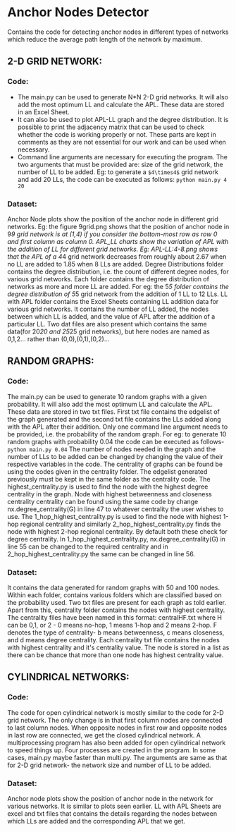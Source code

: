 # Anchor Nodes Detector
Contains the code for detecting anchor nodes in different types of networks which reduce the average path length of the network by maximum.

## 2-D GRID NETWORK:

### Code:
- The main.py can be used to generate N*N 2-D grid networks. It will also add the most optimum LL and calculate the APL. These data are stored in an Excel Sheet. 
- It can also be used to plot APL-LL graph and the degree distribution. It is possible to print the adjacency matrix that can be used to check whether the code is working properly or not. These parts are kept in comments as they are not essential for our work and can be used when necessary.
- Command line arguments are necessary for executing the program. The two arguments that must be provided are: size of the grid network, the number of LL to be added. Eg: to generate a `$4\times4$` grid network and add 20 LLs, the code can be executed as follows:
`python main.py 4 20`

### Dataset:
Anchor Node plots show the position of the anchor node in different grid networks. Eg: the figure 9grid.png shows that the position of anchor node in 9*9 grid network is at (1,4) if you consider the bottom-most row as row 0 and first column as column 0. 
APL_LL charts show the variation of APL with the addition of LL for different grid networks. Eg: APL-LL:4-8.png shows that the APL of a 4*4 grid network decreases from roughly about 2.67 when no LL are added to 1.85 when 8 LLs are added.
Degree Distributions folder contains the degree distribution, i.e. the count of different degree nodes, for various grid networks. Each folder contains the degree distribution of networks as more and more LL are added. For eg: the 5*5 folder contains the degree distribution of 5*5 grid network from the addition of 1 LL to 12 LLs.
LL with APL folder contains the Excel Sheets containing LL addition data for various grid networks. It contains the number of LL added, the nodes between which LL is added, and the value of APL after the addition of a particular LL. Two dat files are also present which contains the same data(for 20*20 and 25*25 grid networks), but here nodes are named as 0,1,2... rather than (0,0),(0,1),(0,2)...

## RANDOM GRAPHS:

### Code:
The main.py can be used to generate 10 random graphs with a given probability. It will also add the most optimum LL and calculate the APL. These data are stored in two txt files. First txt file contains the edgelist of the graph generated and the second txt file contains the LLs added along with the APL after their addition.
Only one command line argument needs to be provided, i.e. the probability of the random graph. For eg: to generate 10 random graphs with probability 0.04 the code can be executed as follows-
		`python main.py 0.04`
The number of nodes needed in the graph and the number of LLs to be added can be changed by changing the value of their respective variables in the code.
The centrality of graphs can be found be using the codes given in the centrality folder. The edgelist generated previously must be kept in the same folder as the centrality code. 
The highest_centrality.py is used to find the node with the highest degree centrality in the graph. Node with highest betweenness and closeness centrality centrality can be found using the same code by change nx.degree_centrality(G) in line 47 to whatever centrality the user wishes to use.
The 1_hop_highest_centrality.py is used to find the node with highest 1-hop regional centrality and similarly 2_hop_highest_centrality.py finds the node with highest 2-hop regional centrality. By default both these check for degree centrality. In 1_hop_highest_centrality.py, nx.degree_centrality(G) in line 55 can be changed to the required centrality and in 2_hop_highest_centrality.py the same can be changed in line 56.

### Dataset:
It contains the data generated for random graphs with 50 and 100 nodes. Within each folder, contains various folders which are classified based on the probability used.
Two txt files are present for each graph as told earlier. Apart from this, centrality folder contains the nodes with highest centrality. 
The centrality files have been named in this format: centralHF.txt where H can be 0,1, or 2 - 0 means no-hop, 1 means 1-hop and 2 means 2-hop. F denotes the type of centrality- b means betweenness, c means closeness, and d means degree centrality. 
Each centrality txt file contains the nodes with highest centrality and it's centrality value. The node is stored in a list as there can be chance that more than one node has highest centrality value.

## CYLINDRICAL NETWORKS:

### Code:
The code for open cylindrical network is mostly similar to the code for 2-D grid network. The only change is in that first column nodes are connected to last column nodes. When opposite nodes in first row and opposite nodes in last row are connected, we get the closed cylindrical network.
A multiprocessing program has also been added for open cylindrical network to speed things up. Four processes are created in the program. In some cases, main.py maybe faster than multi.py.
The arguments are same as that for 2-D grid network- the network size and number of LL to be added. 

### Dataset:
Anchor node plots show the position of anchor node in the network for various networks. It is similar to plots seen earlier.
LL with APL Sheets are excel and txt files that contains the details regarding the nodes between which LLs are added and the corresponding APL that we get.

